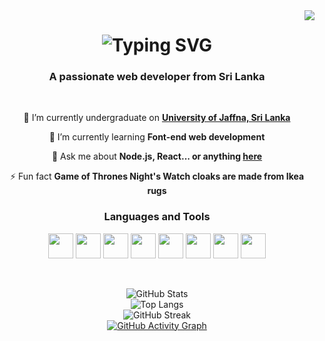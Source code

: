 <img align="right" src="https://visitor-badge.laobi.icu/badge?page_id=dkasun2001.dkasun2001" />

<h1 align="center">
    <img src="https://readme-typing-svg.demolab.com?font=Fira+Code&weight=500&size=30&duration=2000&pause=1000&color=28F70F&center=true&vCenter=true&random=false&width=600&height=100&lines=Hi+There!+I'm+Kasun+%F0%9F%91%8B" alt="Typing SVG" />
</h1>

<h3 align="center">A passionate web developer from Sri Lanka</h3>

<br/>

<div align="center">
 
 🔭 I’m currently undergraduate on **[University of Jaffna, Sri Lanka](https://www.jfn.ac.lk/)**
 
 🌱 I’m currently learning **Font-end web development**

 💬 Ask me about **Node.js, React... or anything [here](https://github.com/dkasun2001/dkasun2001/issues)**

 ⚡ Fun fact **Game of Thrones Night's Watch cloaks are made from Ikea rugs**

 <!-- Languages and Tools Section -->
### Languages and Tools

<p align="center">
  <img src="https://cdn.jsdelivr.net/gh/devicons/devicon/icons/javascript/javascript-original.svg" width="40" height="40"/>
  <img src="https://cdn.jsdelivr.net/gh/devicons/devicon/icons/typescript/typescript-original.svg" width="40" height="40"/>
  <img src="https://cdn.jsdelivr.net/gh/devicons/devicon/icons/react/react-original.svg" width="40" height="40"/>
  <img src="https://cdn.jsdelivr.net/gh/devicons/devicon/icons/nodejs/nodejs-original.svg" width="40" height="40"/>
  <img src="https://cdn.jsdelivr.net/gh/devicons/devicon/icons/html5/html5-original.svg" width="40" height="40"/>
  <img src="https://cdn.jsdelivr.net/gh/devicons/devicon/icons/css3/css3-original.svg" width="40" height="40"/>
  <img src="https://cdn.jsdelivr.net/gh/devicons/devicon/icons/git/git-original.svg" width="40" height="40"/>
  <img src="https://cdn.jsdelivr.net/gh/devicons/devicon/icons/vscode/vscode-original.svg" width="40" height="40"/>
</p>

<!-- GitHub Stats Section -->
<br>

![GitHub Stats](https://github-readme-stats.vercel.app/api?username=dkasun2001&show_icons=true&theme=radical)
<br>
![Top Langs](https://github-readme-stats.vercel.app/api/top-langs/?username=dkasun2001&layout=compact&theme=radical)
<br>
![GitHub Streak](https://streak-stats.demolab.com?user=dkasun2001&theme=radical)
<br>
[![GitHub Activity Graph](https://github-readme-activity-graph.vercel.app/graph?username=dkasun2001&theme=radical)](https://github.com/dkasun2001)

</div>
